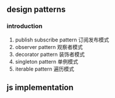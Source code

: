 ## design patterns

### introduction

1. publish subscribe pattern 订阅发布模式
2. observer pattern  观察者模式
3. decorator pattern  装饰者模式
4. singleton pattern    单例模式
5. iterable pattern  遍历模式

## js implementation
